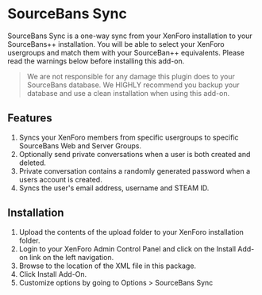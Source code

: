 # SourceBans Sync
SourceBans Sync is a one-way sync from your XenForo installation to your SourceBans++ installation. You will be able to select your XenForo usergroups and match them with your SourceBan++ equivalents. Please read the warnings below before installing this add-on. 
 
> We are not responsible for any damage this plugin does to your SourceBans database. We HIGHLY recommend you backup your database and use a clean installation when using this add-on.

## Features
1. Syncs your XenForo members from specific usergroups to specific SourceBans Web and Server Groups. 
2. Optionally send private conversations when a user is both created and deleted.
3. Private conversation contains a randomly generated password when a users account is created. 
4. Syncs the user's email address, username and STEAM ID.

## Installation
1. Upload the contents of the upload folder to your XenForo installation folder.
2. Login to your XenForo Admin Control Panel and click on the Install Add-on link on the left navigation.
3. Browse to the location of the XML file in this package.
4. Click Install Add-On.
5. Customize options by going to Options > SourceBans Sync
